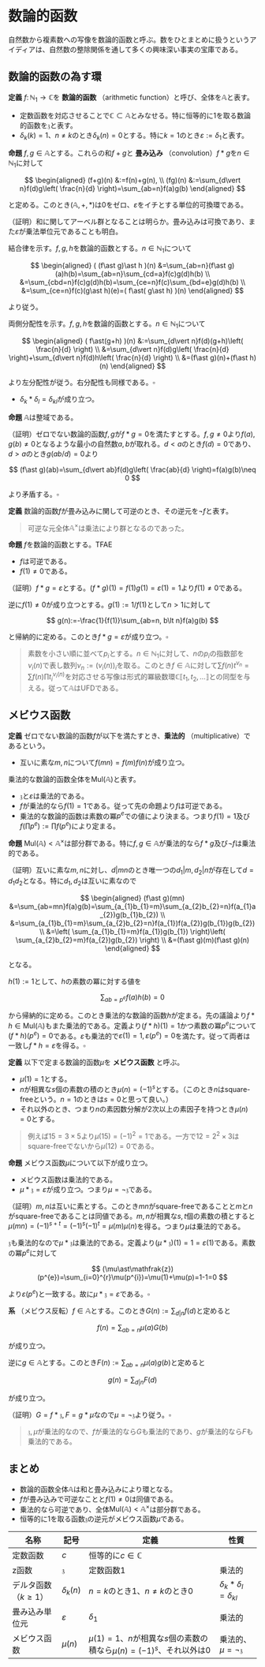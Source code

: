 
# 数論的函数

自然数から複素数への写像を数論的函数と呼ぶ。数をひとまとめに扱うというアイディアは、自然数の整除関係を通して多くの興味深い事実の宝庫である。




## 数論的函数の為す環

__定義__ $f\colon\mathbb{N}_{1}\rightarrow\mathbb{C}$を **数論的函数** （arithmetic function）と呼び、全体を$\mathbb{A}$と表す。

- 定数函数を対応させることで$\mathbb{C}\subset\mathbb{A}$とみなせる。特に恒等的に$1$を取る数論的函数を$\mathfrak{z}$と表す。
- $\delta_{k}(k)=1$、$n\neq k$のとき$\delta_{k}(n)=0$とする。特に$k=1$のとき$\varepsilon:=\delta_{1}$と表す。

__命題__ $f, g\in\mathbb{A}$とする。これらの和$f+g$と **畳み込み** （convolution）$f\ast g$を$n\in\mathbb{N}_{1}$に対して

$$
\begin{aligned}
(f+g)(n) &:=f(n)+g(n), \\
(fg)(n) &:=\sum_{d\vert n}f(d)g\left( \frac{n}{d} \right)=\sum_{ab=n}f(a)g(b)
\end{aligned}
$$

と定める。このとき$(\mathbb{A}, +, \ast)$は$0$をゼロ、$\varepsilon$をイチとする単位的可換環である。

（証明）和に関してアーベル群となることは明らか。畳み込みは可換であり、また$\varepsilon$が乗法単位元であることも明白。

結合律を示す。$f, g, h$を数論的函数とする。$n\in\mathbb{N}_{1}$について

$$
\begin{aligned}
( (f\ast g)\ast h )(n) &=\sum_{ab=n}(f\ast g)(a)h(b)=\sum_{ab=n}\sum_{cd=a}f(c)g(d)h(b) \\
&=\sum_{cbd=n}f(c)g(d)h(b)=\sum_{ce=n}f(c)\sum_{bd=e}g(d)h(b) \\
&=\sum_{ce=n}f(c)(g\ast h)(e)=( f\ast( g\ast h) )(n)
\end{aligned}
$$

より従う。

両側分配性を示す。$f, g, h$を数論的函数とする。$n\in\mathbb{N}_{1}$について

$$
\begin{aligned}
( f\ast(g+h) )(n) &:=\sum_{d\vert n}f(d)(g+h)\left( \frac{n}{d} \right) \\
&=\sum_{d\vert n}f(d)g\left( \frac{n}{d} \right)+\sum_{d\vert n}f(d)h\left( \frac{n}{d} \right) \\
&=(f\ast g)(n)+(f\ast h)(n)
\end{aligned}
$$

より左分配性が従う。右分配性も同様である。$\square$

- $\delta_{k}\ast\delta_{l}=\delta_{kl}$が成り立つ。

__命題__ $\mathbb{A}$は整域である。

（証明）ゼロでない数論的函数$f, g$が$f\ast g=0$を満たすとする。$f, g\neq 0$より$f(a), g(b)\neq 0$となるような最小の自然数$a, b$が取れる。$d\lt a$のとき$f(d)=0$であり、$d\gt a$のとき$g(ab/d)=0$より

$$
(f\ast g)(ab)=\sum_{d\vert ab}f(d)g\left( \frac{ab}{d} \right)=f(a)g(b)\neq 0
$$

より矛盾する。$\square$

__定義__ 数論的函数$f$が畳み込みに関して可逆のとき、その逆元を$\neg f$と表す。

> 可逆な元全体$\mathbb{A}^{\times}$は乗法により群となるのであった。

__命題__ $f$を数論的函数とする。TFAE

- $f$は可逆である。
- $f(1)\neq 0$である。

（証明）$f\ast g=\varepsilon$とする。$(f\ast g)(1)=f(1)g(1)=\varepsilon(1)=1$より$f(1)\neq 0$である。

逆に$f(1)\neq 0$が成り立つとする。$g(1):=1/f(1)$として$n\gt 1$に対して

$$
g(n):=-\frac{1}{f(1)}\sum_{ab=n, b\lt n}f(a)g(b)
$$

と帰納的に定める。このとき$f\ast g=\varepsilon$が成り立つ。$\square$

> 素数を小さい順に並べて$p_{i}$とする。$n\in\mathbb{N}_{1}$に対して、$n$の$p_{i}$の指数部を$\nu_{i}(n)$で表し数列$\nu_{n}:=( \nu_{i}(n) )_{i}$を取る。このとき$f\in\mathbb{A}$に対して$\sum f(n)t^{\nu_{n}}=\sum f(n)\prod t_{i}^{\nu_{i}(n)}$を対応させる写像は形式的冪級数環$\mathbb{C}\llbracket t_{1}, t_{2}, \dotsc \rrbracket$との同型を与える。従って$\mathbb{A}$はUFDである。





## メビウス函数

__定義__ ゼロでない数論的函数$f$が以下を満たすとき、**乗法的** （multiplicative）であるという。

- 互いに素な$m, n$について$f(mn)=f(m)f(n)$が成り立つ。

乗法的な数論的函数全体を$\mathrm{Mul}(\mathbb{A})$と表す。

- $\mathfrak{z}$と$\varepsilon$は乗法的である。
- $f$が乗法的なら$f(1)=1$である。従って先の命題より$f$は可逆である。
- 乗法的な数論的函数は素数の冪$p^{e}$での値により決まる。つまり$f(1)=1$及び$f(\prod p^{e}):=\prod f(p^{e})$により定まる。

__命題__ $\mathrm{Mul}(\mathbb{A})\lt\mathbb{A}^{\times}$は部分群である。特に$f, g\in\mathbb{A}$が乗法的なら$f\ast g$及び$\neg f$は乗法的である。

（証明）互いに素な$m, n$に対し、$d\vert mn$のとき唯一つの$d_{1}\vert m, d_{2}\vert n$が存在して$d=d_{1}d_{2}$となる。特に$d_{1}, d_{2}$は互いに素なので

$$
\begin{aligned}
(f\ast g)(mn) &=\sum_{ab=mn}f(a)g(b)=\sum_{a_{1}b_{1}=m}\sum_{a_{2}b_{2}=n}f(a_{1}a_{2})g(b_{1}b_{2}) \\
&=\sum_{a_{1}b_{1}=m}\sum_{a_{2}b_{2}=n}f(a_{1})f(a_{2})g(b_{1})g(b_{2}) \\
&=\left( \sum_{a_{1}b_{1}=m}f(a_{1})g(b_{1}) \right)\left( \sum_{a_{2}b_{2}=m}f(a_{2})g(b_{2}) \right) \\
&=(f\ast g)(m)(f\ast g)(n)
\end{aligned}
$$

となる。

$h(1):=1$として、$h$の素数の冪に対する値を

$$
\sum_{ab=p^{e}}f(a)h(b)=0
$$

から帰納的に定める。このとき乗法的な数論的函数$h$が定まる。先の議論より$f\ast h\in\mathrm{Mul}(\mathbb{A})$もまた乗法的である。定義より$(f\ast h)(1)=1$かつ素数の冪$p^{e}$について$(f\ast h)(p^{e})=0$である。$\varepsilon$も乗法的で$\varepsilon(1)=1, \varepsilon(p^{e})=0$を満たす。従って両者は一致し$f\ast h=\varepsilon$を得る。$\square$

__定義__ 以下で定まる数論的函数$\mu$を **メビウス函数** と呼ぶ。

- $\mu(1)=1$とする。
- $n$が相異な$s$個の素数の積のとき$\mu(n)=(-1)^{s}$とする。（このとき$n$はsquare-freeという。$n=1$のときは$s=0$と思って良い。）
- それ以外のとき、つまり$n$の素因数分解が$2$次以上の素因子を持つとき$\mu(n)=0$とする。

> 例えば$15=3\times 5$より$\mu(15)=(-1)^{2}=1$である。一方で$12=2^{2}\times 3$はsquare-freeでないから$\mu(12)=0$である。

__命題__ メビウス函数$\mu$について以下が成り立つ。

- メビウス函数は乗法的である。
- $\mu\ast\mathfrak{z}=\varepsilon$が成り立つ。つまり$\mu=\neg\mathfrak{z}$である。

（証明）$m, n$は互いに素とする。このとき$mn$がsquare-freeであることと$m$と$n$がsquare-freeであることは同値である。$m, n$が相異な$s, t$個の素数の積とすると$\mu(mn)=(-1)^{s+t}=(-1)^{s}(-1)^{t}=\mu(m)\mu(n)$を得る。つまり$\mu$は乗法的である。

$\mathfrak{z}$も乗法的なので$\mu\ast\mathfrak{z}$は乗法的である。定義より$(\mu\ast\mathfrak{z})(1)=1=\varepsilon(1)$である。素数の冪$p^{e}$に対して

$$
(\mu\ast\mathfrak{z})(p^{e})=\sum_{i=0}^{r}\mu(p^{i})=\mu(1)+\mu(p)=1-1=0
$$

より$\varepsilon(p^{e})$と一致する。故に$\mu\ast\mathfrak{z}=\varepsilon$である。$\square$

__系__ （メビウス反転）$f\in\mathbb{A}$とする。このとき$G(n):=\sum_{d\vert n}f(d)$と定めると

$$
f(n)=\sum_{ab=n}\mu(a)G(b)
$$

が成り立つ。

逆に$g\in\mathbb{A}$とする。このとき$F(n):=\sum_{ab=n}\mu(a)g(b)$と定めると

$$
g(n)=\sum_{d\vert n}F(d)
$$

が成り立つ。

（証明）$G=f\ast\mathfrak{z}, F=g\ast\mu$なので$\mu=\neg\mathfrak{z}$より従う。$\square$

> $\mathfrak{z}, \mu$が乗法的なので、$f$が乗法的なら$G$も乗法的であり、$g$が乗法的なら$F$も乗法的である。








## まとめ

- 数論的函数全体$\mathbb{A}$は和と畳み込みにより環となる。
- $f$が畳み込みで可逆なことと$f(1)\neq 0$は同値である。
- 乗法的なら可逆であり、全体$\mathrm{Mul}(\mathbb{A})\lt\mathbb{A}^{\times}$は部分群である。
- 恒等的に$1$を取る函数$\mathfrak{z}$の逆元がメビウス函数$\mu$である。

| 名称 | 記号 | 定義 | 性質 |
|-|-|-|-|
| 定数函数 | $c$ | 恒等的に$c\in\mathbb{C}$ |  |
| z函数 | $\mathfrak{z}$ | 定数函数$1$ | 乗法的 |
| デルタ函数（$k\ge 1$） | $\delta_{k}(n)$ | $n=k$のとき$1$、$n\neq k$のとき$0$ | $\delta_{k}\ast\delta_{l}=\delta_{kl}$ |
| 畳み込み単位元 | $\varepsilon$ | $\delta_{1}$ | 乗法的 |
| メビウス函数 | $\mu(n)$ | $\mu(1)=1$、$n$が相異な$s$個の素数の積なら$\mu(n)=(-1)^{s}$、それ以外は$0$ | 乗法的、$\mu=\neg\mathfrak{z}$ |
